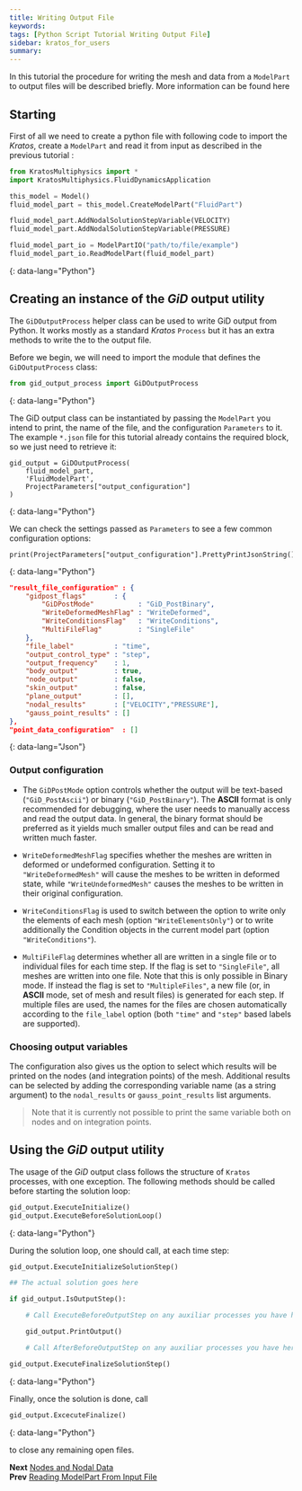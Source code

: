 ```yaml
---
title: Writing Output File
keywords: 
tags: [Python Script Tutorial Writing Output File]
sidebar: kratos_for_users
summary: 
---
```


In this tutorial the procedure for writing the mesh and data from a `ModelPart` to output files will be described briefly. More information can be found here

## Starting
First of all we need to create a python file with following code to import the *Kratos*, create a `ModelPart` and read it from input as described in the previous tutorial :

```python
from KratosMultiphysics import *
import KratosMultiphysics.FluidDynamicsApplication

this_model = Model()
fluid_model_part = this_model.CreateModelPart("FluidPart")

fluid_model_part.AddNodalSolutionStepVariable(VELOCITY)
fluid_model_part.AddNodalSolutionStepVariable(PRESSURE)

fluid_model_part_io = ModelPartIO("path/to/file/example")
fluid_model_part_io.ReadModelPart(fluid_model_part)
```
{: data-lang="Python"}

## Creating an instance of the *GiD* output utility

The `GiDOutputProcess` helper class can be used to write GiD output from Python. It works mostly as a standard *Kratos* `Process` but it has an extra methods to write the to the output file.

Before we begin, we will need to import the module that defines the `GiDOutputProcess` class:

```python
from gid_output_process import GiDOutputProcess
```
{: data-lang="Python"}

The GiD output class can be instantiated by passing the `ModelPart` you intend to print, the name of the file, and the configuration `Parameters` to it. The example `*.json` file for this tutorial already contains the required block, so we just need to retrieve it:

```Pyhon
gid_output = GiDOutputProcess(
    fluid_model_part,
    'FluidModelPart',
    ProjectParameters["output_configuration"]
)
```
{: data-lang="Python"}

We can check the settings passed as `Parameters` to see a few common configuration options:

```Pyhon
print(ProjectParameters["output_configuration"].PrettyPrintJsonString())
```
{: data-lang="Python"}

```json
"result_file_configuration" : {
    "gidpost_flags"       : {
        "GiDPostMode"           : "GiD_PostBinary",
        "WriteDeformedMeshFlag" : "WriteDeformed",
        "WriteConditionsFlag"   : "WriteConditions",
        "MultiFileFlag"         : "SingleFile"
    },
    "file_label"          : "time",
    "output_control_type" : "step",
    "output_frequency"    : 1,
    "body_output"         : true,
    "node_output"         : false,
    "skin_output"         : false,
    "plane_output"        : [],
    "nodal_results"       : ["VELOCITY","PRESSURE"],
    "gauss_point_results" : []
},
"point_data_configuration"  : []
```
{: data-lang="Json"}

### Output configuration

- The `GiDPostMode` option controls whether the output will be text-based (`"GiD_PostAscii"`) or binary (`"GiD_PostBinary"`). The **ASCII** format is only recommended for debugging, where the user needs to manually access and read the output data. In general, the binary format should be preferred as it yields much smaller output files and can be read and written much faster.

- `WriteDeformedMeshFlag` specifies whether the meshes are written in deformed or undeformed configuration. Setting it to `"WriteDeformedMesh"` will cause the meshes to be written in deformed state, while `"WriteUndeformedMesh"` causes the meshes to be written in their original configuration.

- `WriteConditionsFlag` is used to switch between the option to write only the elements of each mesh (option `"WriteElementsOnly"`) or to write additionally the Condition objects in the current model part (option `"WriteConditions"`).

- `MultiFileFlag` determines whether all are written in a single file or to individual files for each time step. If the flag is set to `"SingleFile"`, all meshes are written into one file. Note that this is only possible in Binary mode. If instead the flag is set to `"MultipleFiles"`, a new file (or, in **ASCII** mode, set of mesh and result files) is generated for each step. If multiple files are used, the names for the files are chosen automatically according to the `file_label` option (both `"time"` and `"step"` based labels are supported).

### Choosing output variables

The configuration also gives us the option to select which results will be printed on the nodes (and integration points) of the mesh. Additional results can be selected by adding the corresponding variable name (as a string argument) to the `nodal_results` or `gauss_point_results` list arguments.

 > Note that it is currently not possible to print the same variable both on nodes and on integration points.

## Using the *GiD* output utility

The usage of the *GiD* output class follows the structure of `Kratos` processes, with one exception. The following methods should be called before starting the solution loop:

```python
gid_output.ExecuteInitialize()
gid_output.ExecuteBeforeSolutionLoop()
```
{: data-lang="Python"}

During the solution loop, one should call, at each time step:

```python
gid_output.ExecuteInitializeSolutionStep()

## The actual solution goes here

if gid_output.IsOutputStep():

    # Call ExecuteBeforeOutputStep on any auxiliar processes you have here

    gid_output.PrintOutput()

    # Call AfterBeforeOutputStep on any auxiliar processes you have here

gid_output.ExecuteFinalizeSolutionStep()
```
{: data-lang="Python"}

Finally, once the solution is done, call
```python
gid_output.ExcecuteFinalize()
```
{: data-lang="Python"}

to close any remaining open files.

**Next** [Nodes and Nodal Data](../Data_Structure/Nodes_And_Data)<br>
**Prev** [Reading ModelPart From Input File](Reading_Input)
